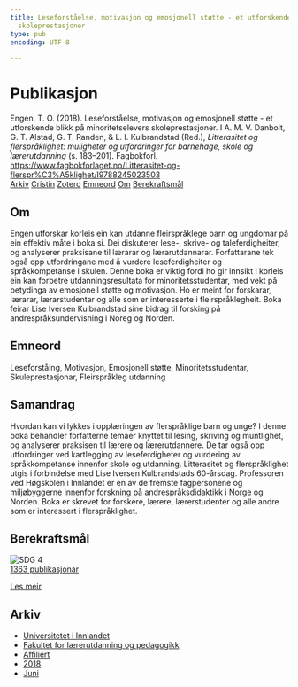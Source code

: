 ```yaml
---
title: Leseforståelse, motivasjon og emosjonell støtte - et utforskende blikk på minoritetselevers
  skoleprestasjoner
type: pub
encoding: UTF-8

---
```

<h1>Publikasjon</h1>
<article id="csl-bib-container-R27GUIQB" class="csl-bib-container">
  <div class="csl-bib-body"> <div class="csl-entry">Engen, T. O. (2018). Leseforståelse, motivasjon og emosjonell støtte - et utforskende blikk på minoritetselevers skoleprestasjoner. I A. M. V. Danbolt, G. T. Alstad, G. T. Randen, &#38; L. I. Kulbrandstad (Red.), <i>Litterasitet og flerspråklighet: muligheter og utfordringer for barnehage, skole og lærerutdanning</i> (s. 183–201). Fagbokforl. <a href="https://www.fagbokforlaget.no/Litterasitet-og-flerspr%C3%A5klighet/I9788245023503">https://www.fagbokforlaget.no/Litterasitet-og-flerspr%C3%A5klighet/I9788245023503</a></div> </div>
  <div class="csl-bib-buttons">
    <a href="#taxonomy-article-R27GUIQB" alt="archive" class="csl-bib-button">Arkiv</a>
    <a href="https://app.cristin.no/results/show.jsf?id=1594257" alt="Cristin" class="csl-bib-button">Cristin</a>
    <a href="http://zotero.org/groups/5881554/items/R27GUIQB" alt="Zotero" class="csl-bib-button">Zotero</a>
    <a href="#keywords-article-R27GUIQB" alt="keywords" class="csl-bib-button">Emneord</a>
    <a href="#about-article-R27GUIQB" alt="about_pub" class="csl-bib-button">Om</a>
    <a href="#sdg-article-R27GUIQB" alt="sdg" class="csl-bib-button">Berekraftsmål</a>
  </div>
  <div id="csl-bib-meta-container-R27GUIQB"></div>
</article>
<div id="csl-bib-meta-R27GUIQB" class="csl-bib-meta">
  <article id="about-article-R27GUIQB" class="about_pub-article">
    <h1>Om</h1>
    Engen utforskar korleis ein kan utdanne fleirspråklege barn og ungdomar på ein effektiv måte i boka si. Dei diskuterer lese-, skrive- og taleferdigheiter, og analyserer praksisane til lærarar og lærarutdannarar. Forfattarane tek også opp utfordringane med å vurdere leseferdigheiter og språkkompetanse i skulen. Denne boka er viktig fordi ho gir innsikt i korleis ein kan forbetre utdanningsresultata for minoritetsstudentar, med vekt på betydinga av emosjonell støtte og motivasjon. Ho er meint for forskarar, lærarar, lærarstudentar og alle som er interesserte i fleirspråklegheit. Boka feirar Lise Iversen Kulbrandstad sine bidrag til forsking på andrespråksundervisning i Noreg og Norden.
  </article>
  <article id="keywords-article-R27GUIQB" class="keywords-article">
    <h1>Emneord</h1>
    Leseforståing, Motivasjon, Emosjonell støtte, Minoritetsstudentar, Skuleprestasjonar, Fleirspråkleg utdanning
  </article>
  <article id="abstract-article-R27GUIQB" class="abstract-article">
    <h1>Samandrag</h1>
    Hvordan kan vi lykkes i opplæringen av flerspråklige barn og unge? I denne boka behandler forfatterne temaer knyttet til lesing, skriving og muntlighet, og analyserer praksisen til lærere og lærerutdannere. De tar også opp utfordringer ved kartlegging av leseferdigheter og vurdering av språkkompetanse innenfor skole og utdanning. Litterasitet og flerspråklighet utgis i forbindelse med Lise Iversen Kulbrandstads 60-årsdag. Professoren ved Høgskolen i Innlandet er en av de fremste fagpersonene og miljøbyggerne innenfor forskning på andrespråksdidaktikk i Norge og Norden. Boka er skrevet for forskere, lærere, lærerstudenter og alle andre som er interessert i flerspråklighet.
  </article>
  <article id="sdg-article-R27GUIQB" class="sdg-article">
    <h1>Berekraftsmål</h1>
    <div class="sdg-container"><div id="sdg4" class="sdg">
        <img src="{{< params subfolder >}}images/sdg/sdg04_nn.png" class="image" alt="SDG 4">
        <div class="sdg-overlay">
          <a href="{{< params subfolder >}}nn/archive/?sdg=4#archive" class="sdg-publication-count"><span>1363</span> publikasjonar</a>
          <p><a href="https://fn.no/om-fn/fns-baerekraftsmaal/god-utdanning?lang=nno-NO" class="sdg-read-more">Les meir</a></p>
        </div>
      </div></div>
  </article>
  <article id="taxonomy-article-R27GUIQB" class="taxonomy-article">
    <h1>Arkiv</h1>
    <ul>
      <li><a href="{{< params subfolder >}}nn/archive/?key=3DCRN523">Universitetet i Innlandet</a></li>
      <li><a href="{{< params subfolder >}}nn/archive/?key=WYNZA47F">Fakultet for lærerutdanning og pedagogikk</a></li>
      <li><a href="{{< params subfolder >}}nn/archive/?key=2ZAN5K7T">Affiliert</a></li>
      <li><a href="{{< params subfolder >}}nn/archive/?key=QU482WF9">2018</a></li>
      <li><a href="{{< params subfolder >}}nn/archive/?key=LNJHELSD">Juni</a></li>
    </ul>
  </article>
</div>
